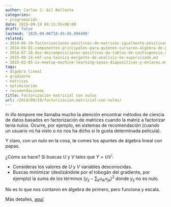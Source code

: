 ```yaml
---
author: Carlos J. Gil Bellosta
categories:
- programación
date: 2019-09-19 09:13:55+00:00
draft: false
lastmod: '2025-04-06T18:45:45.894409'
related:
- 2014-06-19-factorizaciones-positivas-de-matrices-igualmente-positivas.md
- 2014-04-01-componentes-principales-para-quienes-cursaron-algebra-de-primero-con-aprovechamiento.md
- 2014-07-16-dos-descomposiciones-positivas-de-tablas-de-contingencia.md
- 2015-09-14-nmf-una-tecnica-mergente-de-analisis-no-supervisado.md
- 2015-03-05-iv-meetup-machine-learning-spain-diapositivas-y-enlaces.md
tags:
- álgebra lineal
- gradiente
- matrices
- optimización
- recomendaciones
title: Factorización matricial con nulos
url: /2019/09/19/factorizacion-matricial-con-nulos/
---
```


_In illo tempore_ me llamaba mucho la atención encontrar métodos de ciencia de datos basados en factorización de matrices cuando la matriz a factorizar tenía nulos. Ocurre, por ejemplo, en sistemas de recomendación (cuando un usuario no ha visto o no nos ha dicho si le gusta determinada película).

Y claro, con un nulo en la cosa, te comes los apuntes de álgebra lineal con papas.

¿Cómo se hace? Si buscas $U$ y $V$ tales que $Y = UV^\prime$:

* Consideras los valores de $U$ y $V$ variables desconocidas.
* Buscas minimizar (deslizándote por el tobogán del gradiente, por ejemplo) la suma de los términos $\left(y_{ij} - \sum_k u_{ik} v_{jk}\right)^2$ donde $y_{ij}$ no es nulo.

No es lo que nos contaron en álgebra de primero, pero funciona y escala.

Más detalles, [aquí](http://gradientdescending.com/use-more-of-your-data-with-matrix-factorisation/).